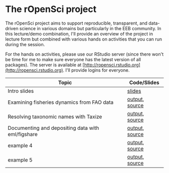
# The rOpenSci project

The rOpenSci project aims to support reproducible, transparent, and data-driven science in various domains but particularly in the EEB community. In this lecture/demo combination, I'll provide an overview of the project in lecture form but combined with various hands on activities that you can run during the session.

For the hands on activities, please use our RStudio server (since there won't be time for me to make sure everyone has the latest version of all packages).  The server is available at [http://ropensci.rstudio.org](http://ropensci.rstudio.org). I'll provide logins for everyone. 

| Topic | Code/Slides |
| ----- | ----------  |
| Intro slides | [slides](http://karthik.github.io/useR2014/) |
| Examining fisheries dynamics from FAO data | [output](01-fisheries.md), [source](01-fisheries.Rmd) |
| Resolving taxonomic names with Taxize | [output](02-taxize.md), [source](02-taxize.Rmd) |
| Documenting and depositing data with eml/figshare | [output](03-eml.md), [source](03-eml.Rmd) |
| example 4 | [output](01-fisheries.md), [source](01-fisheries.Rmd) |
| example 5 | [output](01-fisheries.md), [source](01-fisheries.Rmd) |
